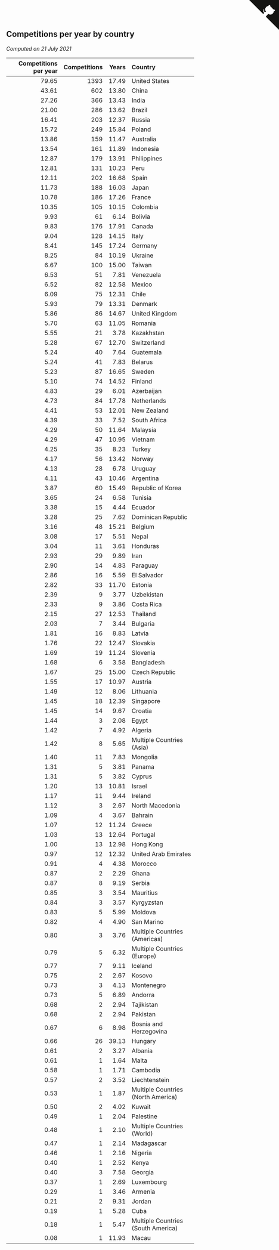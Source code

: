 ## Competitions per year by country

*Computed on 21 July 2021*

| Competitions per year | Competitions | Years | Country |
| ---: | ---: | ---: | :--- |
| 79.65 | 1393 | 17.49 | United States |
| 43.61 | 602 | 13.80 | China |
| 27.26 | 366 | 13.43 | India |
| 21.00 | 286 | 13.62 | Brazil |
| 16.41 | 203 | 12.37 | Russia |
| 15.72 | 249 | 15.84 | Poland |
| 13.86 | 159 | 11.47 | Australia |
| 13.54 | 161 | 11.89 | Indonesia |
| 12.87 | 179 | 13.91 | Philippines |
| 12.81 | 131 | 10.23 | Peru |
| 12.11 | 202 | 16.68 | Spain |
| 11.73 | 188 | 16.03 | Japan |
| 10.78 | 186 | 17.26 | France |
| 10.35 | 105 | 10.15 | Colombia |
| 9.93 | 61 | 6.14 | Bolivia |
| 9.83 | 176 | 17.91 | Canada |
| 9.04 | 128 | 14.15 | Italy |
| 8.41 | 145 | 17.24 | Germany |
| 8.25 | 84 | 10.19 | Ukraine |
| 6.67 | 100 | 15.00 | Taiwan |
| 6.53 | 51 | 7.81 | Venezuela |
| 6.52 | 82 | 12.58 | Mexico |
| 6.09 | 75 | 12.31 | Chile |
| 5.93 | 79 | 13.31 | Denmark |
| 5.86 | 86 | 14.67 | United Kingdom |
| 5.70 | 63 | 11.05 | Romania |
| 5.55 | 21 | 3.78 | Kazakhstan |
| 5.28 | 67 | 12.70 | Switzerland |
| 5.24 | 40 | 7.64 | Guatemala |
| 5.24 | 41 | 7.83 | Belarus |
| 5.23 | 87 | 16.65 | Sweden |
| 5.10 | 74 | 14.52 | Finland |
| 4.83 | 29 | 6.01 | Azerbaijan |
| 4.73 | 84 | 17.78 | Netherlands |
| 4.41 | 53 | 12.01 | New Zealand |
| 4.39 | 33 | 7.52 | South Africa |
| 4.29 | 50 | 11.64 | Malaysia |
| 4.29 | 47 | 10.95 | Vietnam |
| 4.25 | 35 | 8.23 | Turkey |
| 4.17 | 56 | 13.42 | Norway |
| 4.13 | 28 | 6.78 | Uruguay |
| 4.11 | 43 | 10.46 | Argentina |
| 3.87 | 60 | 15.49 | Republic of Korea |
| 3.65 | 24 | 6.58 | Tunisia |
| 3.38 | 15 | 4.44 | Ecuador |
| 3.28 | 25 | 7.62 | Dominican Republic |
| 3.16 | 48 | 15.21 | Belgium |
| 3.08 | 17 | 5.51 | Nepal |
| 3.04 | 11 | 3.61 | Honduras |
| 2.93 | 29 | 9.89 | Iran |
| 2.90 | 14 | 4.83 | Paraguay |
| 2.86 | 16 | 5.59 | El Salvador |
| 2.82 | 33 | 11.70 | Estonia |
| 2.39 | 9 | 3.77 | Uzbekistan |
| 2.33 | 9 | 3.86 | Costa Rica |
| 2.15 | 27 | 12.53 | Thailand |
| 2.03 | 7 | 3.44 | Bulgaria |
| 1.81 | 16 | 8.83 | Latvia |
| 1.76 | 22 | 12.47 | Slovakia |
| 1.69 | 19 | 11.24 | Slovenia |
| 1.68 | 6 | 3.58 | Bangladesh |
| 1.67 | 25 | 15.00 | Czech Republic |
| 1.55 | 17 | 10.97 | Austria |
| 1.49 | 12 | 8.06 | Lithuania |
| 1.45 | 18 | 12.39 | Singapore |
| 1.45 | 14 | 9.67 | Croatia |
| 1.44 | 3 | 2.08 | Egypt |
| 1.42 | 7 | 4.92 | Algeria |
| 1.42 | 8 | 5.65 | Multiple Countries (Asia) |
| 1.40 | 11 | 7.83 | Mongolia |
| 1.31 | 5 | 3.81 | Panama |
| 1.31 | 5 | 3.82 | Cyprus |
| 1.20 | 13 | 10.81 | Israel |
| 1.17 | 11 | 9.44 | Ireland |
| 1.12 | 3 | 2.67 | North Macedonia |
| 1.09 | 4 | 3.67 | Bahrain |
| 1.07 | 12 | 11.24 | Greece |
| 1.03 | 13 | 12.64 | Portugal |
| 1.00 | 13 | 12.98 | Hong Kong |
| 0.97 | 12 | 12.32 | United Arab Emirates |
| 0.91 | 4 | 4.38 | Morocco |
| 0.87 | 2 | 2.29 | Ghana |
| 0.87 | 8 | 9.19 | Serbia |
| 0.85 | 3 | 3.54 | Mauritius |
| 0.84 | 3 | 3.57 | Kyrgyzstan |
| 0.83 | 5 | 5.99 | Moldova |
| 0.82 | 4 | 4.90 | San Marino |
| 0.80 | 3 | 3.76 | Multiple Countries (Americas) |
| 0.79 | 5 | 6.32 | Multiple Countries (Europe) |
| 0.77 | 7 | 9.11 | Iceland |
| 0.75 | 2 | 2.67 | Kosovo |
| 0.73 | 3 | 4.13 | Montenegro |
| 0.73 | 5 | 6.89 | Andorra |
| 0.68 | 2 | 2.94 | Tajikistan |
| 0.68 | 2 | 2.94 | Pakistan |
| 0.67 | 6 | 8.98 | Bosnia and Herzegovina |
| 0.66 | 26 | 39.13 | Hungary |
| 0.61 | 2 | 3.27 | Albania |
| 0.61 | 1 | 1.64 | Malta |
| 0.58 | 1 | 1.71 | Cambodia |
| 0.57 | 2 | 3.52 | Liechtenstein |
| 0.53 | 1 | 1.87 | Multiple Countries (North America) |
| 0.50 | 2 | 4.02 | Kuwait |
| 0.49 | 1 | 2.04 | Palestine |
| 0.48 | 1 | 2.10 | Multiple Countries (World) |
| 0.47 | 1 | 2.14 | Madagascar |
| 0.46 | 1 | 2.16 | Nigeria |
| 0.40 | 1 | 2.52 | Kenya |
| 0.40 | 3 | 7.58 | Georgia |
| 0.37 | 1 | 2.69 | Luxembourg |
| 0.29 | 1 | 3.46 | Armenia |
| 0.21 | 2 | 9.31 | Jordan |
| 0.19 | 1 | 5.28 | Cuba |
| 0.18 | 1 | 5.47 | Multiple Countries (South America) |
| 0.08 | 1 | 11.93 | Macau |


<a href="https://github.com/jonatanklosko/wca_statistics" class="github-corner" aria-label="View source on Github"><svg width="80" height="80" viewBox="0 0 250 250" style="fill:#151513; color:#fff; position: absolute; top: 0; border: 0; right: 0;" aria-hidden="true"><path d="M0,0 L115,115 L130,115 L142,142 L250,250 L250,0 Z"></path><path d="M128.3,109.0 C113.8,99.7 119.0,89.6 119.0,89.6 C122.0,82.7 120.5,78.6 120.5,78.6 C119.2,72.0 123.4,76.3 123.4,76.3 C127.3,80.9 125.5,87.3 125.5,87.3 C122.9,97.6 130.6,101.9 134.4,103.2" fill="currentColor" style="transform-origin: 130px 106px;" class="octo-arm"></path><path d="M115.0,115.0 C114.9,115.1 118.7,116.5 119.8,115.4 L133.7,101.6 C136.9,99.2 139.9,98.4 142.2,98.6 C133.8,88.0 127.5,74.4 143.8,58.0 C148.5,53.4 154.0,51.2 159.7,51.0 C160.3,49.4 163.2,43.6 171.4,40.1 C171.4,40.1 176.1,42.5 178.8,56.2 C183.1,58.6 187.2,61.8 190.9,65.4 C194.5,69.0 197.7,73.2 200.1,77.6 C213.8,80.2 216.3,84.9 216.3,84.9 C212.7,93.1 206.9,96.0 205.4,96.6 C205.1,102.4 203.0,107.8 198.3,112.5 C181.9,128.9 168.3,122.5 157.7,114.1 C157.9,116.9 156.7,120.9 152.7,124.9 L141.0,136.5 C139.8,137.7 141.6,141.9 141.8,141.8 Z" fill="currentColor" class="octo-body"></path></svg></a><style>.github-corner:hover .octo-arm{animation:octocat-wave 560ms ease-in-out}@keyframes octocat-wave{0%,100%{transform:rotate(0)}20%,60%{transform:rotate(-25deg)}40%,80%{transform:rotate(10deg)}}@media (max-width:500px){.github-corner:hover .octo-arm{animation:none}.github-corner .octo-arm{animation:octocat-wave 560ms ease-in-out}}</style>
